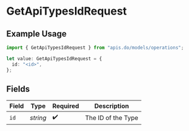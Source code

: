 # GetApiTypesIdRequest

## Example Usage

```typescript
import { GetApiTypesIdRequest } from "apis.do/models/operations";

let value: GetApiTypesIdRequest = {
  id: "<id>",
};
```

## Fields

| Field              | Type               | Required           | Description        |
| ------------------ | ------------------ | ------------------ | ------------------ |
| `id`               | *string*           | :heavy_check_mark: | The ID of the Type |